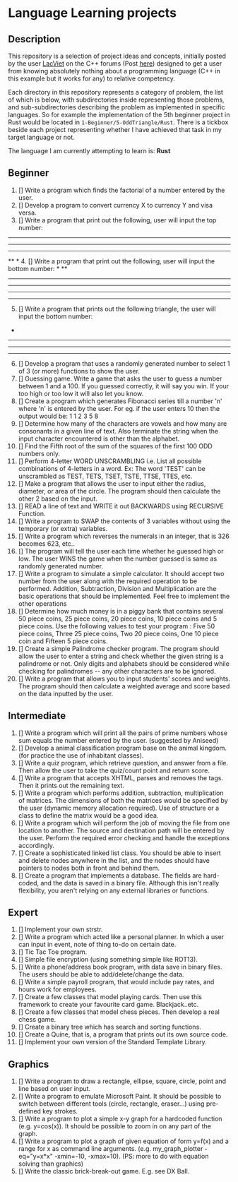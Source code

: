 # Language Learning projects

## Description

This repository is a selection of project ideas and concepts, initially posted by the user [LacViet](https://www.cplusplus.com/user/LacViet/) on the C++ forums (Post [here](https://www.cplusplus.com/forum/beginner/3473/)) designed to get a user from knowing absolutely nothing about a programming language (C++ in this example but it works for any) to relative competency.

Each directory in this repository represents a category of problem, the list of which is below, with subdirectories inside representing those problems, and sub-subdirectories describing the problem as implemented in specific languages. So for example the implementation of the 5th beginner project in Rust would be located in `1-Beginner/5-OddTriangle/Rust`. There is a tickbox beside each project representing whether I have achieved that task in my target language or not. 

The language I am currently attempting to learn is: **Rust**

## Beginner

1. [] Write a program which finds the factorial of a number entered by the user.
2. [] Develop a program to convert currency X to currency Y and visa versa.
3. [] Write a program that print out the following, user will input the top number:
*****
****
***
**
*
4. [] Write a program that print out the following, user will input the bottom number: 
*
**
***
****
*****
******
5. [] Write a program that prints out the following triangle, the user will input the bottom number:
*
***
*****
*******
6. [] Develop a program that uses a randomly generated number to select 1 of 3 (or more) functions to show the user.
7. [] Guessing game. Write a game that asks the user to guess a number between 1 and a 100. If you guessed correctly, it will say you win. If your too high or too low it will also let you know. 
8. [] Create a program which generates Fibonacci series till a number 'n' where 'n' is entered by the user. For eg. if the user enters 10 then the output would be: 1 1 2 3 5 8 
9. [] Determine how many of the characters are vowels and how many are consonants in a given line of text. Also terminate the string when the input character encountered is other than the alphabet.
10. [] Find the Fifth root of the sum of the squares of the first 100 ODD numbers only. 
11. [] Perform 4-letter WORD UNSCRAMBLING i.e. List all possible combinations of 4-letters in a word. Ex: The word 'TEST' can be unscrambled as TEST, TETS, TSET, TSTE, TTSE, TTES, etc. 
12. [] Make a program that allows the user to input either the radius, diameter, or area of the circle. The program should then calculate the other 2 based on the input. 
13. [] READ a line of text and WRITE it out BACKWARDS using RECURSIVE Function. 
14. [] Write a program to SWAP the contents of 3 variables without using the temporary (or extra) variables. 
15. [] Write a program which reverses the numerals in an integer, that is 326 becomes 623, etc.. 
16. [] The program will tell the user each time whether he guessed high or low. The user WINS the game when the number guessed is same as randomly generated number. 
17. [] Write a program to simulate a simple calculator. It should accept two number from the user along with the required operation to be performed. Addition, Subtraction, Division and Multiplication are the basic operations that should be implemented. Feel free to implement the other operations 
18. [] Determine how much money is in a piggy bank that contains several 50 piece coins, 25 piece coins, 20 piece coins, 10 piece coins and 5 piece coins. Use the following values to test your program : Five 50 piece coins, Three 25 piece coins, Two 20 piece coins, One 10 piece coin and Fifteen 5 piece coins. 
19. [] Create a simple Palindrome checker program. The program should allow the user to enter a string and check whether the given string is a palindrome or not. Only digits and alphabets should be considered while checking for palindromes -- any other characters are to be ignored. 
20. [] Write a program that allows you to input students' scores and weights. The program should then calculate a weighted average and score based on the data inputted by the user. 

## Intermediate

1. [] Write a program which will print all the pairs of prime numbers whose sum equals the number entered by the user. (suggested by Aniseed) 
2. [] Develop a animal classification program base on the animal kingdom. (for practice the use of inhabitant classes).
3. [] Write a quiz program, which retrieve question, and answer from a file. Then allow the user to take the quiz/count point and return score.
4. [] Write a program that accepts XHTML, parses and removes the tags. Then it prints out the remaining text.
5. [] Write a program which performs addition, subtraction, multiplication of matrices. The dimensions of both the matrices would be specified by the user (dynamic memory allocation required). Use of structure or a class to define the matrix would be a good idea.
6. [] Write a program which will perform the job of moving the file from one location to another. The source and destination path will be entered by the user. Perform the required error checking and handle the exceptions accordingly.
7. [] Create a sophisticated linked list class. You should be able to insert and delete nodes anywhere in the list, and the nodes should have pointers to nodes both in front and behind them.
8. [] Create a program that implements a database. The fields are hard-coded, and the data is saved in a binary file. Although this isn't really flexibility, you aren't relying on any external libraries or functions.

## Expert

1. [] Implement your own strstr.
2. [] Write a program which acted like a personal planner. In which a user can input in event, note of thing to-do on certain date.
3. [] Tic Tac Toe program.
4. [] Simple file encryption (using something simple like ROT13).
5. [] Write a phone/address book program, with data save in binary files. The users should be able to add/delete/change the data.
6. [] Write a simple payroll program, that would include pay rates, and hours work for employees.
7. [] Create a few classes that model playing cards. Then use this framework to create your favourite card game. Blackjack..etc.
8. [] Create a few classes that model chess pieces. Then develop a real chess game.
9. [] Create a binary tree which has search and sorting functions.
10. [] Create a Quine, that is, a program that prints out its own source code.
11. [] Implement your own version of the Standard Template Library.

## Graphics

1. [] Write a program to draw a rectangle, ellipse, square, circle, point and line based on user input. 
2. [] Write a program to emulate Microsoft Paint. It should be possible to switch between different tools (circle, rectangle, eraser...) using pre-defined key strokes.
3. [] Write a program to plot a simple x-y graph for a hardcoded function (e.g. y=cos(x)). It should be possible to zoom in on any part of the graph.
4. [] Write a program to plot a graph of given equation of form y=f(x) and a range for x as command line arguments. (e.g. my_graph_plotter -eq="y=x*x" -xmin=-10, -xmax=10). (PS: more to do with equation solving than graphics)
5. [] Write the classic brick-break-out game. E.g. see DX Ball.
